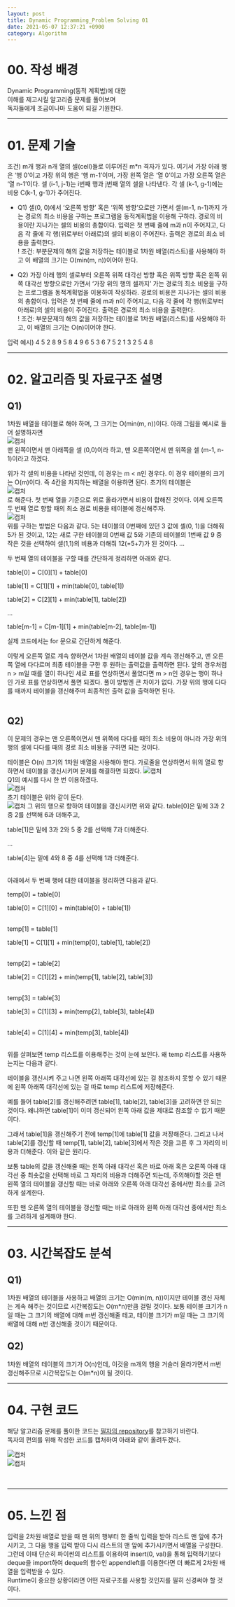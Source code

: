 ```yaml
---
layout: post
title: Dynamic Programming_Problem Solving 01
date: 2021-05-07 12:37:21 +0900
category: Algorithm
---
```

# 00. 작성 배경

Dynamic Programming(동적 계획법)에 대한  
이해를 제고시킬 알고리즘 문제를 풀어보며  
독자들에게 조금이나마 도움이 되길 기원한다.
</br>

---

# 01. 문제 기술

조건) m개 행과 n개 열의 셀(cell)들로 이루어진 m*n 격자가 있다. 여기서 가장 아래 행은 ‘행 0’이고 가장 위의 행은 ‘행 m-1’이며, 가장 왼쪽 열은 ‘열 0’이고 가장 오른쪽 열은 ‘열 n-1’이다. 셀 (i-1, j-1)는 i번째 행과 j번째 열의 셀을 나타낸다. 각 셀 (k-1, g-1)에는 비용 C(k-1, g-1)가 주어진다.  

- Q1) 셀(0, 0)에서 ‘오른쪽 방향’ 혹은 ‘위쪽 방향’으로만 가면서 셀(m-1, n-1)까지 가는 경로의 최소 비용을 구하는 프로그램을 동적계획법을 이용해 구하라. 경로의 비용이란 지나가는 셀의 비용의 총합이다. 입력은 첫 번째 줄에 m과 n이 주어지고, 다음 각 줄에 각 행(위로부터 아래로)의 셀의 비용이 주어진다. 출력은 경로의 최소 비용을 출력한다.  
! 조건: 부분문제의 해의 값을 저장하는 테이블로 1차원 배열(리스트)를 사용해야 하고 이 배열의 크기는 O(min(m, n))이어야 한다.

- Q2) 가장 아래 행의 셀로부터 오른쪽 위쪽 대각선 방향 혹은 위쪽 방향 혹은
왼쪽 위쪽 대각선 방향으로만 가면서 ‘가장 위의 행의 셀까지’ 가는 경로의 최소 비용을 구하는 프로그램을 동적계획법을 이용하여 작성하라. 경로의 비용은 지나가는 셀의 비용의 총합이다. 입력은 첫 번째 줄에 m과 n이 주어지고, 다음 각 줄에 각 행(위로부터 아래로)의 셀의 비용이 주어진다. 출력은 경로의 최소 비용을 출력한다.  
! 조건: 부분문제의 해의 값을 저장하는 테이블로 1차원
배열(리스트)를 사용해야 하고, 이 배열의 크기는 O(n)이어야 한다.

입력 예시)
4 5
2 8 9 5 8
4 9 6 5 3
6 7 5 2 1
3 2 5 4 8
</br>

---

# 02. 알고리즘 및 자료구조 설명

## Q1)
1차원 배열을 테이블로 해야 하며, 그 크기는 O(min(m, n))이다. 아래 그림을 예시로 들어 설명하자면  
![캡처](https://user-images.githubusercontent.com/67620728/126892867-e53240dd-f91d-4354-aefb-bdda35fc6193.PNG)  
맨 왼쪽이면서 맨 아래쪽을 셀 (0,0)이라 하고, 맨 오른쪽이면서 맨 위쪽을 셀 (m-1, n-1)이라고 하겠다.  

위가 각 셀의 비용을 나타낸 것인데, 이 경우는 m < n인 경우다. 이 경우 테이블의 크기는 O(m)이다. 즉 4칸을 차지하는 배열을 이용하면 된다. 초기의 테이블은  
![캡처](https://user-images.githubusercontent.com/67620728/126893055-ee5ea1b3-2e6f-4d95-8419-4be07739aa00.PNG)  
로 해준다. 첫 번째 열을 기준으로 위로 올라가면서 비용이 합해진 것이다. 이제 오른쪽 두 번째 열로 향할 때의 최소 경로 비용을 테이블에 갱신해주자.  
![캡처](https://user-images.githubusercontent.com/67620728/126893076-fe92549d-3925-4d6e-b469-c6b7851d574b.PNG)  
위를 구하는 방법은 다음과 같다. 5는 테이블의 0번째에 있던 3 값에 셀(0, 1)을 더해줘 5가 된 것이고, 12는 새로 구한 테이블의 0번째 값 5와 기존의 테이블의 1번째 값 9 중 작은 것을 선택하여 셀(1,1)의 비용과 더해줘 12(=5+7)가 된 것이다. \...  

두 번째 열의 테이블을 구할 때를 간단하게 정리하면 아래와 같다.
</br>

table[0] = C[0][1] + table[0]
</br>

table[1] = C[1][1] + min(table[0], table[1])
</br>

table[2] = C[2][1] + min(table[1], table[2])
</br>

\...
</br>

table[m-1] = C[m-1][1] + min(table[m-2], table[m-1])
</br>

실제 코드에서는 for 문으로 간단하게 해준다.
</br>  

이렇게 오른쪽 열로 계속 향하면서 1차원 배열의 테이블 값을 계속 갱신해주고, 맨 오른쪽 열에 다다르며 최종 테이블을 구한 후 원하는 출력값을 출력하면 된다.
앞의 경우처럼 n > m일 때를 열이 하나인 세로 표를 연상하면서 풀었다면 m > n인 경우는 행이 하나인 가로 표를 연상하면서 풀면 되겠다. 풀이 방법엔 큰 차이가 없다. 가장 위의 행에 다다를 때까지 테이블을 갱신해주며 최종적인 출력 값을 출력하면 된다.
</br></br>

## Q2)
이 문제의 경우는 맨 오른쪽이면서 맨 위쪽에 다다를 때의 최소 비용이 아니라 가장 위의 행의 셀에 다다를 때의 경로 최소 비용을 구하면 되는 것이다.
</br>

테이블은 O(n) 크기의 1차원 배열을 사용해야 한다. 가로줄을 연상하면서 위의 열로 향하면서 테이블을 갱신시키며 문제를 해결하면 되겠다.
![캡처](https://user-images.githubusercontent.com/67620728/126892867-e53240dd-f91d-4354-aefb-bdda35fc6193.PNG)  
Q1의 예시를 다시 한 번 이용하겠다.  
![캡처](https://user-images.githubusercontent.com/67620728/126893237-a931ed77-4fda-44fd-b7fb-c0eeedc968a7.PNG)  
초기 테이블은 위와 같이 둔다.  
![캡처](https://user-images.githubusercontent.com/67620728/126893246-311b080b-4d52-49d4-8625-82f14922c846.PNG) 
그 위의 행으로 향하여 테이블을 갱신시키면 위와 같다.
table[0]은 밑에 3과 2중 2를 선택해 6과 더해주고,
</br>

table[1]은 밑에 3과 2와 5 중 2를 선택해 7과 더해준다.
</br>

\...
</br>

table[4]는 밑에 4와 8 중 4를 선택해 1과 더해준다.
</br></br>

아래에서 두 번째 행에 대한 테이블을 정리하면 다음과 같다.
</br>

temp[0] = table[0]
</br>

table[0] = C[1][0] + min(table[0] + table[1]) 
</br></br>

temp[1] = table[1]
</br>

table[1] = C[1][1] + min(temp[0], table[1], table[2])
</br></br>

temp[2] = table[2]
</br>

table[2] = C[1][2] + min(temp[1], table[2], table[3])
</br></br>

temp[3] = table[3]
</br>

table[3] = C[1][3] + min(temp[2], table[3], table[4])
</br></br>

table[4] = C[1][4] + min(temp[3], table[4])
</br></br>

위를 살펴보면 temp 리스트를 이용해주는 것이 눈에 보인다. 왜 temp 리스트를 사용하는지는 다음과 같다.
</br>

테이블을 갱신시켜 주고 나면 왼쪽 아래쪽 대각선에 있는 걸 참조하지 못할 수 있기 때문에 왼쪽 아래쪽 대각선에 있는 걸 따로 temp 리스트에 저장해준다.
</br>

 예를 들어 table[2]를 갱신해주려면 table[1], table[2], table[3]을 고려하면 안 되는 것이다. 왜냐하면 table[1]이 이미 갱신되어 왼쪽 아래 값을 제대로 참조할 수 없기 때문이다.
 </br>
 
 그래서 table[1]을 갱신해주기 전에 temp[1]에 table[1] 값을 저장해준다. 그리고 나서 table[2]를 갱신할 때 temp[1], table[2], table[3]에서 작은 것을 고른 후 그 자리의 비용과 더해준다. 이와 같은 원리다.
</br>

보통 table의 값을 갱신해줄 때는 왼쪽 아래 대각선 혹은 바로 아래 혹은 오른쪽 아래 대각선 중 최솟값을 선택해 바로 그 자리의 비용과 더해주면 되는데, 주의해야할 것은 맨 왼쪽 열의 테이블을 갱신할 때는 바로 아래와 오른쪽 아래 대각선 중에서만 최소를 고려하게 설계한다.
</br>

또한 맨 오른쪽 열의 테이블을 갱신할 때는 바로 아래와 왼쪽 아래 대각선 중에서만 최소를 고려하게 설계해야 한다.
</br>

---

# 03. 시간복잡도 분석

## Q1)
1차원 배열의 테이블을 사용하고 배열의 크기는 O(min(m, n))이지만 테이블 갱신 자체는 계속 해주는 것이므로 시간복잡도는 O(m*n)만큼 걸릴 것이다. 보통 테이블 크기가 n일 때는 그 크기의 배열에 대해 m번 갱신해줄 테고, 테이블 크기가 m일 때는 그 크기의 배열에 대해 n번 갱신해줄 것이기 때문이다.

## Q2)
1차원 배열의 테이블의 크기가 O(n)인데, 이것을 m개의 행을 거슬러 올라가면서 m번 갱신해주므로 시간복잡도는 O(m*n)이 될 것이다.
</br>

---

# 04. 구현 코드

해당 알고리즘 문제를 풀이한 코드는 [필자의 repository](https://github.com/Jong-eun-Lee/Algorithm)를 참고하기 바란다.  
독자의 편의를 위해 작성한 코드를 캡처하여 아래와 같이 올려두겠다. 

![캡처](https://user-images.githubusercontent.com/67620728/126893738-7090786c-2a0e-411a-b400-52398db9beba.PNG)  
![캡처](https://user-images.githubusercontent.com/67620728/126893840-8b24147e-9c85-44e8-99ad-2d01864868c8.PNG)  
</br></br>

---

# 05. 느낀 점

입력을 2차원 배열로 받을 때 맨 위의 행부터 한 줄씩 입력을 받아 리스트 맨 앞에 추가시키고, 그 다음 행을 입력 받아 다시 리스트의 맨 앞에 추가시키면서 배열을 구성한다.  
그런데 이때 단순히 파이썬의 리스트를 이용하여 insert(0, val)을 통해 입력하기보다 deque을 import하여 deque의 함수인 appendleft를 이용한다면 더 빠르게 2차원 배열을 입력받을 수 있다.  
Runtime이 중요한 상황이라면 어떤 자료구조를 사용할 것인지를 필히 신경써야 할 것이다.
</br>

---